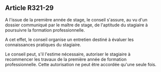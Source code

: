 Article R321-29
----
A l'issue de la première année de stage, le conseil s'assure, au vu d'un dossier
communiqué par le maître de stage, de l'aptitude du stagiaire à poursuivre la
formation professionnelle.

A cet effet, le conseil organise un entretien destiné à évaluer les
connaissances pratiques du stagiaire.

Le conseil peut, s'il l'estime nécessaire, autoriser le stagiaire à recommencer
les travaux de la première année de formation professionnelle. Cette
autorisation ne peut être accordée qu'une seule fois.
